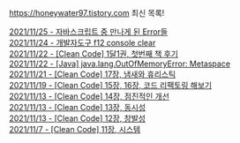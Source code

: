 https://honeywater97.tistory.com 최신 목록! 

[2021/11/25 - 자바스크립트 중 만나게 된 Error들](https://honeywater97.tistory.com/238) <br>
[2021/11/24 - 개발자도구 f12 console clear](https://honeywater97.tistory.com/237) <br>
[2021/11/22 - [Clean Code] 1달1권, 첫번째 책 후기](https://honeywater97.tistory.com/236) <br>
[2021/11/22 - [Java] java.lang.OutOfMemoryError: Metaspace](https://honeywater97.tistory.com/235) <br>
[2021/11/21 - [Clean Code] 17장, 냄새와 휴리스틱](https://honeywater97.tistory.com/234) <br>
[2021/11/19 - [Clean Code] 15장, 16장, 코드 리팩토링 해보기](https://honeywater97.tistory.com/233) <br>
[2021/11/13 - [Clean Code] 14장, 점진적인 개선](https://honeywater97.tistory.com/232) <br>
[2021/11/13 - [Clean Code] 13장, 동시성](https://honeywater97.tistory.com/231) <br>
[2021/11/13 - [Clean Code] 12장, 창발성](https://honeywater97.tistory.com/230) <br>
[2021/11/7 - [Clean Code] 11장, 시스템](https://honeywater97.tistory.com/229) <br>
